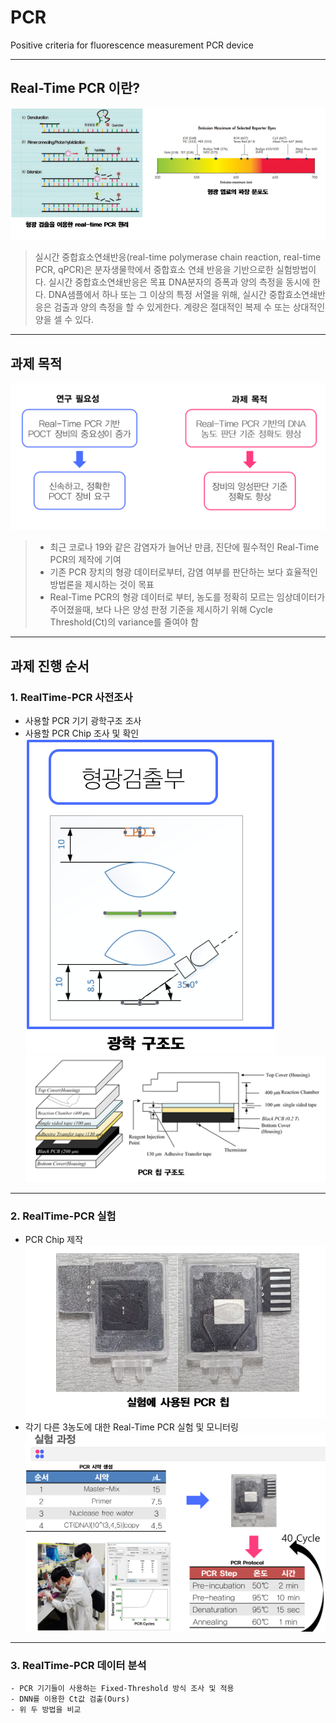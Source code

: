 # PCR
Positive criteria for fluorescence measurement PCR device

---
## Real-Time PCR 이란?
![pcr.PNG](./imgs/pcr.PNG)
> 실시간 중합효소연쇄반응(real-time polymerase chain reaction, real-time PCR, qPCR)은 분자생물학에서 중합효소 연쇄 반응을 기반으로한 실험방법이다. 실시간 중합효소연쇄반응은 목표 DNA분자의 증폭과 양의 측정을 동시에 한다. DNA샘플에서 하나 또는 그 이상의 특정 서열을 위해, 실시간 중합효소연쇄반응은 검출과 양의 측정을 할 수 있게한다. 계량은 절대적인 복제 수 또는 상대적인 양을 셀 수 있다.


---
## 과제 목적
![project.PNG](./imgs/project.PNG)
>- 최근 코로나 19와 같은 감염자가 늘어난 만큼, 진단에 필수적인 Real-Time PCR의 제작에 기여
>- 기존 PCR 장치의 형광 데이터로부터, 감염 여부를 판단하는 보다 효율적인 방법론을 제시하는 것이 목표
>- Real-Time PCR의 형광 데이터로 부터, 농도를 정확히 모르는 임상데이터가 주어졌을때, 보다 나은 양성 판정 기준을 제시하기 위해 Cycle Threshold(Ct)의 variance를 줄여야 함

---
## 과제 진행 순서

### 1. RealTime-PCR 사전조사
- 사용할 PCR 기기 광학구조 조사 
- 사용할 PCR Chip 조사 및 확인
![light.PNG](./imgs/light.PNG)
![top.PNG](./imgs/top.PNG) 

---
### 2. RealTime-PCR 실험

- PCR Chip 제작
![chip.PNG](./imgs/chip.PNG) 
- 각기 다른 3농도에 대한 Real-Time PCR 실험 및 모니터링
![silhum.PNG](./imgs/silhum.PNG)
---
### 3. RealTime-PCR 데이터 분석
    - PCR 기기들이 사용하는 Fixed-Threshold 방식 조사 및 적용
    - DNN를 이용한 Ct값 검출(Ours)
    - 위 두 방법을 비교
    
